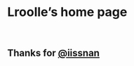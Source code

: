 Lroolle’s home page
===================

 

Thanks for [@iissnan](https://github.com/iissnan)
---------------------------------------
